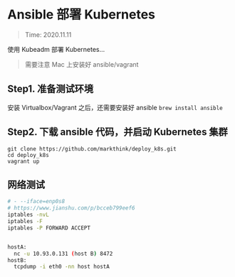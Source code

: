 # Ansible 部署 Kubernetes

> Time: 2020.11.11 

使用 Kubeadm 部署 Kubernetes...

> 需要注意 Mac 上安装好 ansible/vagrant 

## Step1. 准备测试环境

安装 Virtualbox/Vagrant 之后，还需要安装好 ansible `brew install ansible`

## Step2. 下载 ansible 代码，并启动 Kubernetes 集群

```
git clone https://github.com/markthink/deploy_k8s.git
cd deploy_k8s
vagrant up
```


## 网络测试

```bash
# - --iface=enp0s8
# https://www.jianshu.com/p/bcceb799eef6
iptables -nvL 
iptables -F
iptables -P FORWARD ACCEPT


hostA:
  nc -u 10.93.0.131 (host B) 8472
hostB:
  tcpdump -i eth0 -nn host hostA
```



